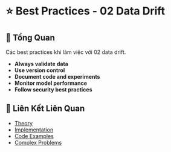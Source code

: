 # ⭐ Best Practices - 02 Data Drift

## 🎯 Tổng Quan

Các best practices khi làm việc với 02 data drift.

- **Always validate data**
- **Use version control**
- **Document code and experiments**
- **Monitor model performance**
- **Follow security best practices**

## 🔗 Liên Kết Liên Quan

- [Theory](./THEORY_02_data_drift.md)
- [Implementation](./IMPLEMENTATION_02_data_drift.md)
- [Code Examples](./CODE_EXAMPLES_02_data_drift.md)
- [Complex Problems](./COMPLEX_PROBLEMS.md)

